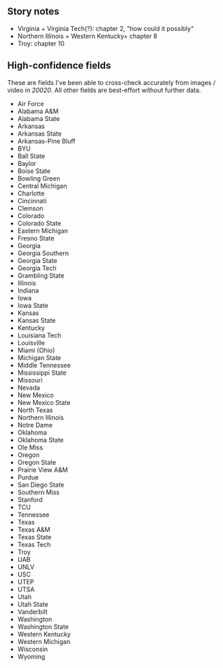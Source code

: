 ## Story notes
* Virginia + Virginia Tech(?): chapter 2, "how could it possibly"
* Northern Illinois + Western Kentucky+ chapter 8
* Troy: chapter 10

## High-confidence fields
These are fields I've been able to cross-check accurately from images / video in _20020_. All other fields are best-effort without further data.

* Air Force
* Alabama A&M
* Alabama State
* Arkansas
* Arkansas State
* Arkansas-Pine Bluff
* BYU
* Ball State
* Baylor
* Boise State
* Bowling Green
* Central Michigan
* Charlotte
* Cincinnati
* Clemson
* Colorado
* Colorado State
* Eastern Michigan
* Fresno State
* Georgia
* Georgia Southern
* Georgia State
* Georgia Tech
* Grambling State
* Illinois
* Indiana
* Iowa
* Iowa State
* Kansas
* Kansas State
* Kentucky
* Louisiana Tech
* Louisville
* Miami (Ohio)
* Michigan State
* Middle Tennessee
* Mississippi State
* Missouri
* Nevada
* New Mexico
* New Mexico State
* North Texas
* Northern Illinois
* Notre Dame
* Oklahoma
* Oklahoma State
* Ole Miss
* Oregon
* Oregon State
* Prairie View A&M
* Purdue
* San Diego State
* Southern Miss
* Stanford
* TCU
* Tennessee
* Texas
* Texas A&M
* Texas State
* Texas Tech
* Troy
* UAB
* UNLV
* USC
* UTEP
* UTSA
* Utah
* Utah State
* Vanderbilt
* Washington
* Washington State
* Western Kentucky
* Western Michigan
* Wisconsin
* Wyoming
